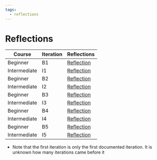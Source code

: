 ```yaml
---
tags:
  - reflections
---
```


# Reflections

Course      |Iteration |Reflections
------------|----------|-----------------------------
Beginner    |B1        |[Reflection](20230911/20230911_richel.md)
Intermediate|I1        |[Reflection](20231211/20231211_richel.md)
Beginner    |B2        |[Reflection](20240419/20240419_richel.md)
Intermediate|I2        |[Reflection](20240524/20240524_richel.md)
Beginner    |B3        |[Reflection](20240925/20240925_richel.md)
Intermediate|I3        |[Reflection](20241111/20241111_richel.md)
Beginner    |B4        |[Reflection](20250319/20250319_richel.md)
Intermediate|I4        |[Reflection](20250523/20250523_richel.md)
Beginner    |B5        |[Reflection](20250915/20250915_richel/README.md)
Intermediate|I5        |[Reflection](20251117/20251117_richel/README.md)

- Note that the first iteration is only the first documented iteration.
  It is unknown how many iterations came before it
